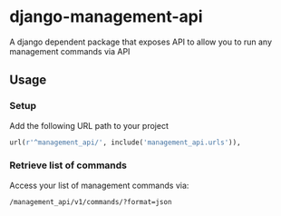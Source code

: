 # django-management-api

A django dependent package that exposes API to allow you to run any management
commands via API

## Usage

### Setup

Add the following URL path to your project

```python
url(r'^management_api/', include('management_api.urls')),
```

### Retrieve list of commands

Access your list of management commands via:

```
/management_api/v1/commands/?format=json
```
